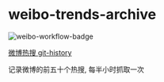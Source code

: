 # weibo-trends-archive

![weibo-workflow-badge](https://github.com/wuwe1/weibo-trends-archive/workflows/Scrape%20Latest%20Data/badge.svg)

[微博热搜 git-history](https://github.githistory.xyz/wuwe1/weibo-trends-archive/blob/main/weibo-trends.json)

记录微博的前五十个热搜, 每半小时抓取一次
